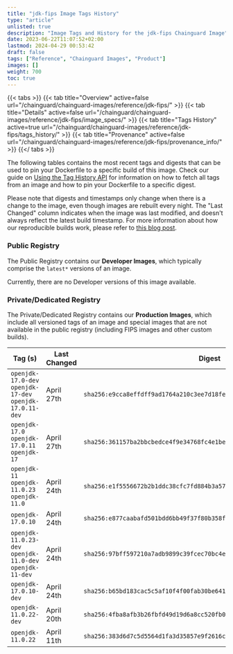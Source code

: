 ```yaml
---
title: "jdk-fips Image Tags History"
type: "article"
unlisted: true
description: "Image Tags and History for the jdk-fips Chainguard Image"
date: 2023-06-22T11:07:52+02:00
lastmod: 2024-04-29 00:53:42
draft: false
tags: ["Reference", "Chainguard Images", "Product"]
images: []
weight: 700
toc: true
---
```


{{< tabs >}}
{{< tab title="Overview" active=false url="/chainguard/chainguard-images/reference/jdk-fips/" >}}
{{< tab title="Details" active=false url="/chainguard/chainguard-images/reference/jdk-fips/image_specs/" >}}
{{< tab title="Tags History" active=true url="/chainguard/chainguard-images/reference/jdk-fips/tags_history/" >}}
{{< tab title="Provenance" active=false url="/chainguard/chainguard-images/reference/jdk-fips/provenance_info/" >}}
{{</ tabs >}}

The following tables contains the most recent tags and digests that can be used to pin your Dockerfile to a specific build of this image. Check our guide on [Using the Tag History API](/chainguard/chainguard-images/using-the-tag-history-api/) for information on how to fetch all tags from an image and how to pin your Dockerfile to a specific digest.

Please note that digests and timestamps only change when there is a change to the image, even though images are rebuilt every night. The "Last Changed" column indicates when the image was last modified, and doesn't always reflect the latest build timestamp. For more information about how our reproducible builds work, please refer to [this blog post](https://www.chainguard.dev/unchained/reproducing-chainguards-reproducible-image-builds).

### Public Registry
The Public Registry contains our **Developer Images**, which typically comprise the `latest*` versions of an image.

Currently, there are no Developer versions of this image available.

### Private/Dedicated Registry
The Private/Dedicated Registry contains our **Production Images**, which include all versioned tags of an image and special images that are not available in the public registry (including FIPS images and other custom builds).

| Tag (s)                                                    | Last Changed | Digest                                                                    |
|------------------------------------------------------------|--------------|---------------------------------------------------------------------------|
|  `openjdk-17.0-dev` `openjdk-17-dev` `openjdk-17.0.11-dev` | April 27th   | `sha256:e9cca8effdff9ad1764a210c3ee7d18fe8a8de9de474ffe05fd4d81f15442912` |
|  `openjdk-17.0` `openjdk-17.0.11` `openjdk-17`             | April 27th   | `sha256:361157ba2bbcbedce4f9e34768fc4e1be22815f28a6f606cb3bd3ce187391902` |
|  `openjdk-11` `openjdk-11.0.23` `openjdk-11.0`             | April 24th   | `sha256:e1f5556672b2b1ddc38cfc7fd884b3a57502240ba632ffdb8a6d9f3128ea67a9` |
|  `openjdk-17.0.10`                                         | April 24th   | `sha256:e877caabafd501bdd6bb49f37f80b358f1e683362c1487cabdbe819e6c5c0b85` |
|  `openjdk-11.0.23-dev` `openjdk-11.0-dev` `openjdk-11-dev` | April 24th   | `sha256:97bff597210a7adb9899c39fcec70bc4e338816316b1df6a6901b8b00ea68c35` |
|  `openjdk-17.0.10-dev`                                     | April 24th   | `sha256:b65bd183cac5c5af10f4f00fab30be641ad5f6276a7a30f81e3549089b71f699` |
|  `openjdk-11.0.22-dev`                                     | April 20th   | `sha256:4fba8afb3b26fbfd49d19d6a8cc520fb00706b46ccfcc62c9b6fba84d8efbb0f` |
|  `openjdk-11.0.22`                                         | April 11th   | `sha256:383d6d7c5d5564d1fa3d35857e9f2616c6308fabce2c16cdb1d635464e28558f` |

